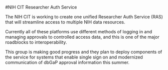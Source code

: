 #NIH CIT Researcher Auth Service



<hero small>The NIH CIT is working to create one unified Researcher Auth Service (RAS) that will streamline access to multiple NIH data resources.</hero> 


Currently all of these platforms use different methods of logging in and managing approvals to controlled access data, and this is one of the major roadblocks to interoperability.
 
 
This group is making good progress and they plan to deploy components of the service for systems that enable single sign on and modernized communication of dbGaP approval information this summer.